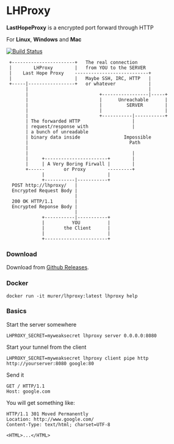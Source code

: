 # LHProxy

**LastHopeProxy** is a encrypted port forward through HTTP

For **Linux**, **Windows** and **Mac**


[![Build Status](https://travis-ci.org/murer/lhproxy.svg?branch=master)](https://travis-ci.org/murer/lhproxy)


```
 +-----------------------+   The real connection            
 |        LHProxy        |   from YOU to the SERVER         
 |    Last Hope Proxy    ---------------------------+       
 |                       |   Maybe SSH, IRC, HTTP   |       
 +-----|-----------------+   or whatever            |       
       |                                            |       
       |                          +-----------------|-----+
       |                          |      Unreachable      |
       |                          |         SERVER        |
       |                          |                       |
       |                          +-----------|-----------+
       | The forwarded HTTP                   |             
       | request/response with                |             
       | a bunch of unreadable                              
       | binary data inside                Impossible       
       |                                     Path           
       |                                                    
       |                                      |             
       |     +-----------------------+        |             
       |     | A Very Boring Firwall |        |             
       +------       or Proxy        ---------+             
             |                       |                      
             +-----------|-----------+                      
  POST http://lhproxy/   |                                  
  Encrypted Request Body |                                  
                         |                                  
  200 OK HTTP/1.1        |                                  
  Encrypted Reponse Body |                                  
                         |                                  
             +-----------|-----------+                      
             |          YOU          |                      
             |       the Client      |                      
             |                       |                      
             +-----------------------+                      
```

### Download

Download from <a href="https://github.com/murer/lhproxy/releases">Github Releases</a>.

### Docker

```shell
docker run -it murer/lhproxy:latest lhproxy help
```

### Basics

Start the server somewhere

```shell
LHPROXY_SECRET=myweaksecret lhproxy server 0.0.0.0:8080
```

Start your tunnel from the client

```shell
LHPROXY_SECRET=myweaksecret lhproxy client pipe http http://yourserver:8080 google:80
```

Send it

```http
GET / HTTP/1.1
Host: google.com
```

You will get something like:

```http
HTTP/1.1 301 Moved Permanently
Location: http://www.google.com/
Content-Type: text/html; charset=UTF-8

<HTML>...</HTML>
```
